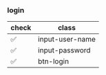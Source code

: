 ### login

| check              | class          |
|--------------------|----------------|
| :white_check_mark: | input-user-name |
| :white_check_mark: | input-password |
| :white_check_mark: | btn-login |
